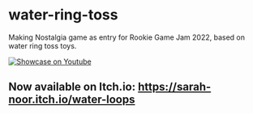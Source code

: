 # water-ring-toss
Making Nostalgia game as entry for Rookie Game Jam 2022, based on water ring toss toys.

[![Showcase on Youtube](https://img.youtube.com/vi/MOaZu6p_Vcs/maxresdefault.jpg)](https://www.youtube.com/watch?v=MOaZu6p_Vcs&ab_channel=Sarah)

## Now available on Itch.io: https://sarah-noor.itch.io/water-loops
